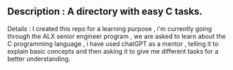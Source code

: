 Description : A directory with easy C tasks.
------------------------------------------
Details : I created this repo for a learning purpose , i'm currently going through the ALX senior engineer program , we are asked to learn about the C programming language , i have used chatGPT as a mentor , telling it to explain basic concepts and then asking it to give me different tasks for a better understanding.
